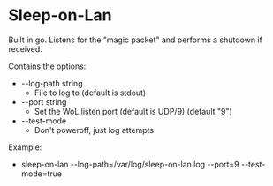 # Sleep-on-Lan

Built in go. Listens for the "magic packet" and performs a shutdown if received. 

Contains the options:
  - --log-path string
      - File to log to (default is stdout)
  - --port string
      - Set the WoL listen port (default is UDP/9) (default "9")
  - --test-mode 
      - Don't poweroff, just log attempts

Example:
  - sleep-on-lan --log-path=/var/log/sleep-on-lan.log --port=9 --test-mode=true
